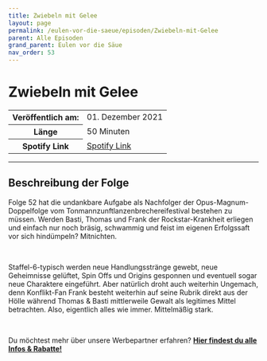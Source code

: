 ```yaml
---
title: Zwiebeln mit Gelee
layout: page
permalink: /eulen-vor-die-saeue/episoden/Zwiebeln-mit-Gelee
parent: Alle Episoden
grand_parent: Eulen vor die Säue
nav_order: 53
---
```


# Zwiebeln mit Gelee
<table class="resp-table dcf-table dcf-table-responsive dcf-table-bordered dcf-table-striped dcf-w-100%">
                    <tbody>
                        <tr>
                            <th scope="row">Veröffentlich am:</th>
                            <td data-label="Veröffentlich am:">01. Dezember 2021</td>
                        </tr>
                        <tr>
                            <th scope="row">Länge </th>
                            <td data-label="Länge ">50 Minuten</td>
                        </tr><tr>
                                <th scope="row">Spotify Link</th>
                                <td data-label="Spotify Link"><a href="https://open.spotify.com/episode/23Z89VI06SXVGNByu5UVs5">Spotify Link</a></td>
                            </tr></tbody>
                </table>

***

## Beschreibung der Folge

<div>
<p>Folge 52 hat die undankbare Aufgabe als Nachfolger der Opus-Magnum-Doppelfolge vom Tonmannzunftlanzenbrechereifestival bestehen zu müssen. Werden Basti, Thomas und Frank der Rockstar-Krankheit erliegen und einfach nur noch bräsig, schwammig und feist im eigenen Erfolgssaft vor sich hindümpeln? Mitnichten. </p> <br> <p>Staffel-6-typisch werden neue Handlungsstränge gewebt, neue Geheimnisse gelüftet, Spin Offs und Origins gesponnen und eventuell sogar neue Charaktere eingeführt. Aber natürlich droht auch weiterhin Ungemach, denn Konflikt-Fan Frank besteht weiterhin auf seine Rubrik direkt aus der Hölle während Thomas &amp; Basti mittlerweile Gewalt als legitimes Mittel betrachten. Also, eigentlich alles wie immer. Mittelmäßig stark.</p> <br> <p>Du möchtest mehr über unsere Werbepartner erfahren? <a href="https://linktr.ee/EulenvordieSaeue"><strong>Hier findest du alle Infos & Rabatte!</strong></a></p>  
</div>

